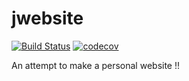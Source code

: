 # jwebsite
[![Build Status](https://travis-ci.org/saptarshidebnath/jwebsite.svg?branch=master)](https://travis-ci.org/saptarshidebnath/jwebsite) [![codecov](https://codecov.io/gh/saptarshidebnath/jwebsite/branch/master/graph/badge.svg)](https://codecov.io/gh/saptarshidebnath/jwebsite)

An attempt to make a personal website !!
